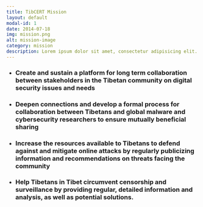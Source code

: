 ```yaml
---
title: TibCERT Mission
layout: default
modal-id: 1
date: 2014-07-18
img: mission.png
alt: mission-image
category: mission
description: Lorem ipsum dolor sit amet, consectetur adipisicing elit. Mollitia eveniet in earum, excepturi exercitationem animi eum consectetur deserunt iste fuga, odit praesentium eligendi aut quo. Facilis quasi, ducimus dolore et!
---
```

<ul class="list-group">
  <li class="list-group-item">
  	<h3>
  		Create and sustain a platform for long term collaboration between stakeholders in the Tibetan community on digital security issues and needs
  	</h3>
  </li>
   <li class="list-group-item">
  	<h3>
  		Deepen connections and develop a formal process for collaboration between Tibetans and global malware and cybersecurity researchers to ensure mutually beneficial sharing
  	</h3>
  </li>
  <li class="list-group-item">
  	<h3>
  		Increase the resources available to Tibetans to defend against and mitigate online attacks by regularly publicizing information and recommendations on threats facing the community
  	</h3>
  </li>
  <li class="list-group-item">
  	<h3>
  		Help Tibetans in Tibet circumvent censorship and surveillance by providing regular, detailed information and analysis, as well as potential solutions.
  	</h3>
  </li>

</ul>